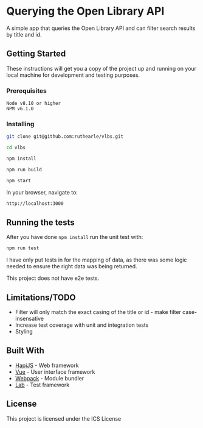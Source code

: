 # Querying the Open Library API

A simple app that queries the Open Library API and can filter search results by title and id.

## Getting Started
These instructions will get you a copy of the project up and running on your local machine for development and testing purposes.

### Prerequisites

```
Node v8.10 or higher
NPM v6.1.0
```

### Installing

```bash
git clone git@github.com:ruthearle/vlbs.git

cd vlbs

npm install

npm run build

npm start
```

In your browser, navigate to:
```bash
http://localhost:3000
```

## Running the tests

After you have done `npm install` run the unit test with:
```bash
npm run test
```

I have only put tests in for the mapping of data, as there was some logic needed to ensure the right data was being returned. 

This project does not have e2e tests.

## Limitations/TODO
- Filter will only match the exact casing of the title or id - make filter case-insensative
- Increase test coverage with unit and integration tests
- Styling

## Built With

* [HapiJS](https://hapijs.com/) - Web framework
* [Vue](https://vuejs.org/) - User interface framework
* [Webpack](https://webpack.js.org/) - Module bundler
* [Lab](https://github.com/hapijs/lab) - Test framework

## License

This project is licensed under the ICS License